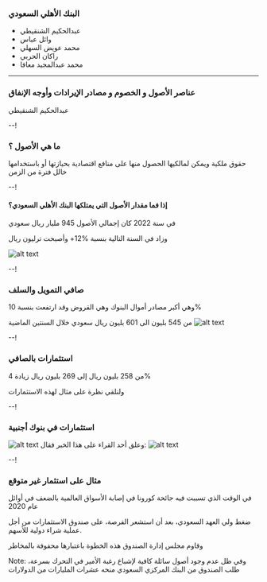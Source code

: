 ### البنك الأهلي السعودي

- عبدالحكيم الشنقيطي
- وائل عباس
- محمد عويض السهلي
- راكان الحربي
- محمد عبدالمجيد معافا

---

### عناصر الأصول و الخصوم و مصادر الإيرادات وأوجه الإنفاق

عبدالحكيم الشنقيطي

--!

### ما هي الأصول ؟

حقوق ملكية ويمكن لمالكيها الحصول منها على منافع اقتصادية بحيازتها أو باستخدامها خالل فترة من الزمن


--!
#### إذا فما مقدار الأصول التي يمتلكها البنك الأهلي السعودي؟

في سنة 2022 كان إجمالي الأصول 945 مليار ريال سعودي  
<!-- .element: class="fragment" data-fragment-index="1" -->
 وزاد في السنة التالية بنسبة %12+ وأصبحت ترليون ريال 
 <!-- .element: class="fragment" data-fragment-index="2" -->  

![alt text](image.png)


--!

### صافي التمويل والسلف

وهي أكبر مصادر أموال البنوك وهي القروض وقد ارتفعت بنسبة 10%  

من 545 بليون الى 601 بليون ريال سعودي  خلال السنتين الماضية
![alt text](image-1.png)

--!
### استثمارات بالصافي 

من 258 بليون ريال إلى 269 بليون ريال زيادة 4%

ولنلقي نظرة على مثال لهذه الاستثمارات

--!

### استثمارات في بنوك أجنبية

![alt text](image-2.png)
وعلق أحد القراء على هذا الخبر فقال:
![alt text](image-3.png)

--!
### مثال على استثمار غير متوقع

في الوقت الذي تسببت فيه جائحة كورونا في إصابة الأسواق العالمية بالضعف في أوائل عام 2020

ضغط ولي العهد السعودي، بعد أن استشعر الفرصة، على صندوق الاستثمارات من أجل عملية شراء دولية للأسهم.

وقاوم مجلس إدارة الصندوق هذه الخطوة باعتبارها محفوفة بالمخاطر

Note: وفي ظل عدم وجود أصول سائلة كافية لإشباع رغبة الأمير في التحرك بسرعة، طلب الصندوق من البنك المركزي السعودي منحه عشرات المليارات من الدولارات
<!-- قام بانتهاز الفرصة في وقت الجائحة والاستثمار الهائل الذي قام به في الشركات المتضررة عالميا -->



